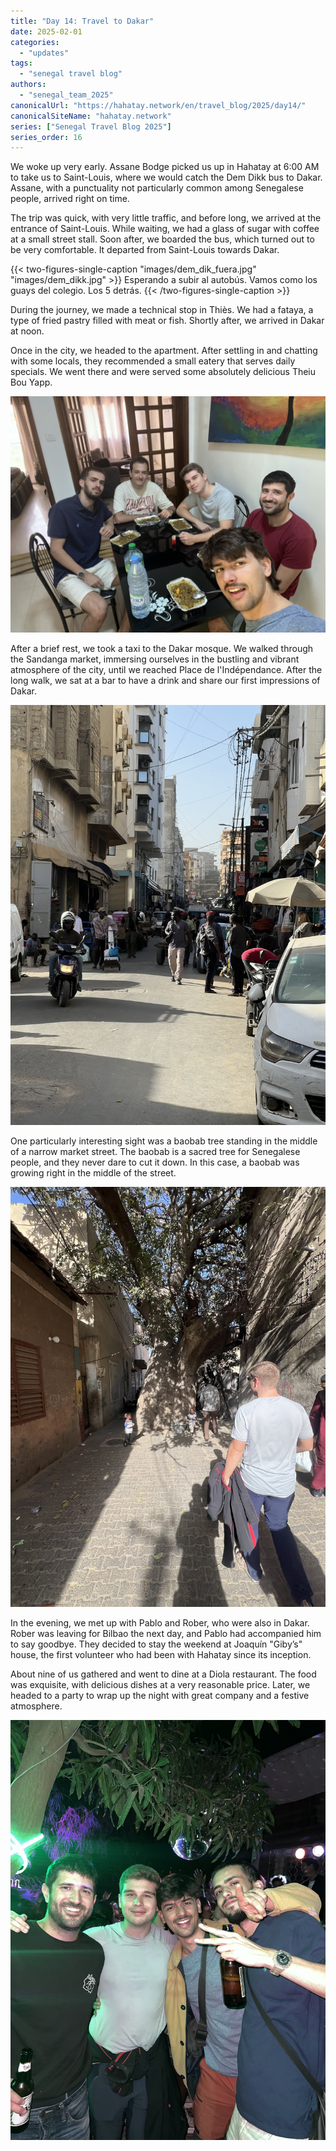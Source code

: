 ```yaml
---
title: "Day 14: Travel to Dakar"  
date: 2025-02-01
categories:  
  - "updates"  
tags:  
  - "senegal travel blog"  
authors:  
  - "senegal_team_2025"  
canonicalUrl: "https://hahatay.network/en/travel_blog/2025/day14/"
canonicalSiteName: "hahatay.network"
series: ["Senegal Travel Blog 2025"]
series_order: 16
---
```


We woke up very early. Assane Bodge picked us up in Hahatay at 6:00 AM to take us to Saint-Louis, where we would catch the Dem Dikk bus to Dakar. Assane, with a punctuality not particularly common among Senegalese people, arrived right on time.

The trip was quick, with very little traffic, and before long, we arrived at the entrance of Saint-Louis. While waiting, we had a glass of sugar with coffee at a small street stall. Soon after, we boarded the bus, which turned out to be very comfortable. It departed from Saint-Louis towards Dakar.

{{< two-figures-single-caption "images/dem_dik_fuera.jpg" "images/dem_dikk.jpg" >}}
Esperando a subir al autobús. Vamos como los guays del colegio. Los 5 detrás.
{{< /two-figures-single-caption >}}

During the journey, we made a technical stop in Thiès. We had a fataya, a type of fried pastry filled with meat or fish. Shortly after, we arrived in Dakar at noon.

Once in the city, we headed to the apartment. After settling in and chatting with some locals, they recommended a small eatery that serves daily specials. We went there and were served some absolutely delicious Theiu Bou Yapp.

![Theiu Bou Yapp](images/thie-bou-yapp.jpg "Theiu Bou Yapp prepared by the women at the corner stall.")


After a brief rest, we took a taxi to the Dakar mosque. We walked through the Sandanga market, immersing ourselves in the bustling and vibrant atmosphere of the city, until we reached Place de l'Indépendance. After the long walk, we sat at a bar to have a drink and share our first impressions of Dakar.

![Paseo por el mercado](images/paseo-mercado.jpg "Strolling through the Sandanga market.")

One particularly interesting sight was a baobab tree standing in the middle of a narrow market street. The baobab is a sacred tree for Senegalese people, and they never dare to cut it down. In this case, a baobab was growing right in the middle of the street.

![Baobab en medio de la calle](images/baobab-mercado.jpg "Giant baobab in the middle of the street.")

In the evening, we met up with Pablo and Rober, who were also in Dakar. Rober was leaving for Bilbao the next day, and Pablo had accompanied him to say goodbye. They decided to stay the weekend at Joaquín "Giby’s" house, the first volunteer who had been with Hahatay since its inception.

About nine of us gathered and went to dine at a Diola restaurant. The food was exquisite, with delicious dishes at a very reasonable price. Later, we headed to a party to wrap up the night with great company and a festive atmosphere.

![Disrutando de una fiesta en Dakar](images/fiesta-primera.jpg "Enjoying a party in Dakar.")